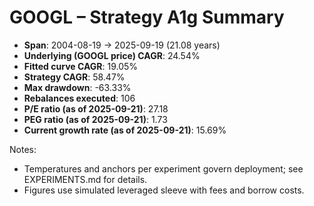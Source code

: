 # GOOGL – Strategy A1g Summary

- **Span**: 2004-08-19 → 2025-09-19 (21.08 years)
- **Underlying (GOOGL price) CAGR**: 24.54%
- **Fitted curve CAGR**: 19.05%
- **Strategy CAGR**: 58.47%
- **Max drawdown**: -63.33%
- **Rebalances executed**: 106
- **P/E ratio (as of 2025-09-21)**: 27.18
- **PEG ratio (as of 2025-09-21)**: 1.73
- **Current growth rate (as of 2025-09-21)**: 15.69%

Notes:

- Temperatures and anchors per experiment govern deployment; see EXPERIMENTS.md for details.
- Figures use simulated leveraged sleeve with fees and borrow costs.
